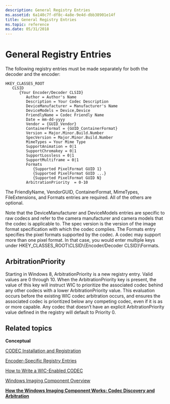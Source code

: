```yaml
---
description: General Registry Entries
ms.assetid: 6a140c7f-df8c-4a8e-9e4d-dbb38901e14f
title: General Registry Entries
ms.topic: reference
ms.date: 05/31/2018
---
```


# General Registry Entries


The following registry entries must be made separately for both the decoder and the encoder:

```
HKEY_CLASSES_ROOT
   CLSID
      {Your Encoder/Decoder CLSID}
         Author = Author's Name
         Description = Your Codec Description
         DeviceManufacturer = Manufacturer's Name
         DeviceModels = Device,Device
         FriendlyName = Codec Friendly Name
         Date = mm-dd-yyyy
         Vendor = {GUID_Vendor}
         ContainerFormat = {GUID_ContainerFormat}
         Version = Major.Minor.Build.Number
         SpecVersion = Major.Minor.Build.Number
         MimeTypes = Your Mime Type
         SupportAnimation = 0|1
         SupportChromakey = 0|1
         SupportLossless = 0|1
         SupportMultiframe = 0|1
         Formats
            {Supported PixelFormat GUID 1}
            {Supported PixelFormat GUID ...}
            {Supported PixelFormat GUID N}
         ArbitrationPriority  = 0-10
```

The FriendlyName, VendorGUID, ContainerFormat, MimeTypes, FileExtensions, and Formats entries are required. All of the others are optional.

Note that the DeviceManufacturer and DeviceModels entries are specific to raw codecs and refer to the camera manufacturer and camera models that the codec is applicable to. The spec version is the version of the image format specification with which the codec complies. The Formats entry specifies the pixel formats supported by the codec. A codec may support more than one pixel format. In that case, you would enter multiple keys under HKEY\_CLASSES\_ROOT\\CLSID\\{Encoder/Decoder CLSID}\\Formats.

## ArbitrationPriority

Starting in Windows 8, ArbitrationPriority is a new registry entry. Valid values are 0 through 10. When the ArbitrationPriority key is present, the value of this key will instruct WIC to prioritize the associated codec behind any other codecs with a lower ArbitrationPriority value. This evaluation occurs before the existing WIC codec arbitration occurs, and ensures the associated codec is prioritized below any competing codec, even if it is as or more capable. Any codec that doesn’t have an explicit ArbitrationPriority value defined in the registry will default to Priority 0.

## Related topics

<dl> <dt>

**Conceptual**
</dt> <dt>

[CODEC Installation and Registration](-wic-codecinstallandreg.md)
</dt> <dt>

[Encoder-Specific Registry Entries](-wic-encoderregentries.md)
</dt> <dt>

[How to Write a WIC-Enabled CODEC](-wic-howtowriteacodec.md)
</dt> <dt>

[Windows Imaging Component Overview](-wic-about-windows-imaging-codec.md)
</dt> <dt>

[**How the Windows Imaging Component Works: Codec Discovery and Arbitration**](-wic-howwicworks.md)
</dt> </dl>

 

 



